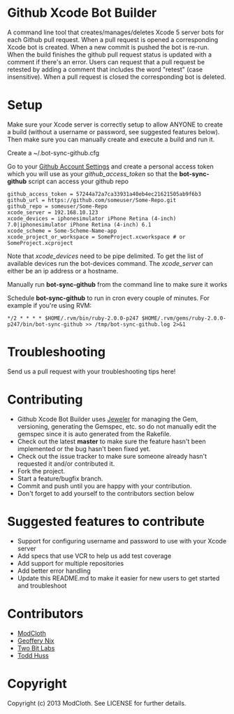 Github Xcode Bot Builder
========================

A command line tool that creates/manages/deletes Xcode 5 server bots for each Github pull request. When a pull request is opened
a corresponding Xcode bot is created. When a new commit is pushed the bot is re-run. When the build finishes the github
pull request status is updated with a comment if there's an error. Users can request that a pull request be retested by
adding a comment that includes the word "retest" (case insensitive). When a pull request is closed the corresponding
bot is deleted.

Setup
=====
Make sure your Xcode server is correctly setup to allow ANYONE to create a build (without a username or password, see suggested features below).
Then make sure you can manually create and execute a build and run it.

Create a ~/.bot-sync-github.cfg

Go to your [Github Account Settings](https://github.com/settings/applications) and create a personal access token which
you will use as your *github_access_token* so that the **bot-sync-github** script can access your github repo

```
github_access_token = 57244a72a7ca33931a40eb4ec21621505ab9f6b3
github_url = https://github.com/someuser/Some-Repo.git
github_repo = someuser/Some-Repo
xcode_server = 192.168.10.123
xcode_devices = iphonesimulator iPhone Retina (4-inch) 7.0|iphonesimulator iPhone Retina (4-inch) 6.1
xcode_scheme = Some-Scheme-Name-app
xcode_project_or_workspace = SomeProject.xcworkspace # or SomeProject.xcproject
```

Note that *xcode_devices* need to be pipe delimited. To get the list of available devices run the bot-devices command.
The *xcode_server* can either be an ip address or a hostname.

Manually run **bot-sync-github** from the command line to make sure it works

Schedule **bot-sync-github** to run in cron every couple of minutes. For example if you're using RVM:

```
*/2 * * * * $HOME/.rvm/bin/ruby-2.0.0-p247 $HOME/.rvm/gems/ruby-2.0.0-p247/bin/bot-sync-github >> /tmp/bot-sync-github.log 2>&1
```

Troubleshooting
===============
Send us a pull request with your troubleshooting tips here!

Contributing
============

* Github Xcode Bot Builder uses [Jeweler](https://github.com/technicalpickles/jeweler) for managing the Gem, versioning,
  generating the Gemspec, etc. so do not manually edit the gemspec since it is auto generated from the Rakefile.
* Check out the latest **master** to make sure the feature hasn't been implemented or the bug hasn't been fixed yet.
* Check out the issue tracker to make sure someone already hasn't requested it and/or contributed it.
* Fork the project.
* Start a feature/bugfix branch.
* Commit and push until you are happy with your contribution.
* Don't forget to add yourself to the contributors section below

Suggested features to contribute
================================
* Support for configuring username and password to use with your Xcode server
* Add specs that use VCR to help us add test coverage
* Add support for multiple repositories
* Add better error handling
* Update this README.md to make it easier for new users to get started and troubleshoot

Contributors
============
 - [ModCloth](http://www.modcloth.com/)
 - [Geoffery Nix](http://github.com/geoffnix)
 - [Two Bit Labs](http://twobitlabs.com/)
 - [Todd Huss](http://github.com/thuss)

Copyright
=========

Copyright (c) 2013 ModCloth. See LICENSE for further details.


